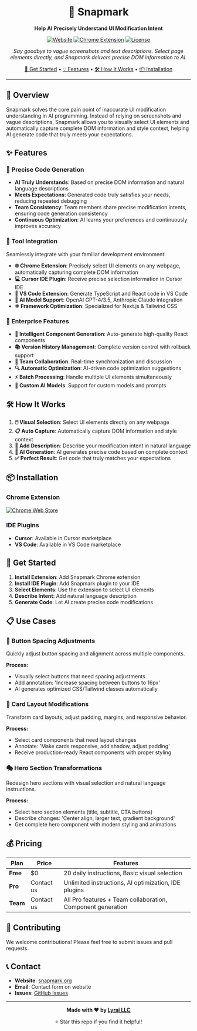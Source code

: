 <div align="center">

# 🎯 Snapmark

**Help AI Precisely Understand UI Modification Intent**

[![Website](https://img.shields.io/badge/Website-snapmark.org-blue?style=for-the-badge)](https://snapmark.org)
[![Chrome Extension](https://img.shields.io/badge/Chrome-Extension-green?style=for-the-badge&logo=googlechrome)](https://chromewebstore.google.com/detail/lhnngebidlmdeknhdhbmcnfnkjdhkhgp)
[![License](https://img.shields.io/badge/License-MIT-yellow?style=for-the-badge)](LICENSE)

*Say goodbye to vague screenshots and text descriptions. Select page elements directly, and Snapmark delivers precise DOM information to AI.*

[🚀 Get Started](#-get-started) • [💡 Features](#-features) • [🛠️ How It Works](#️-how-it-works) • [📦 Installation](#-installation)

</div>

---

## 🌟 Overview

Snapmark solves the core pain point of inaccurate UI modification understanding in AI programming. Instead of relying on screenshots and vague descriptions, Snapmark allows you to visually select UI elements and automatically capture complete DOM information and style context, helping AI generate code that truly meets your expectations.

## ✨ Features

### 🎯 Precise Code Generation
- **AI Truly Understands**: Based on precise DOM information and natural language descriptions
- **Meets Expectations**: Generated code truly satisfies your needs, reducing repeated debugging
- **Team Consistency**: Team members share precise modification intents, ensuring code generation consistency
- **Continuous Optimization**: AI learns your preferences and continuously improves accuracy

### 🔧 Tool Integration
Seamlessly integrate with your familiar development environment:

- **🌐 Chrome Extension**: Precisely select UI elements on any webpage, automatically capturing complete DOM information
- **💻 Cursor IDE Plugin**: Receive precise selection information in Cursor IDE
- **📝 VS Code Extension**: Generate TypeScript and React code in VS Code
- **🤖 AI Model Support**: OpenAI GPT-4/3.5, Anthropic Claude integration
- **⚛️ Framework Optimization**: Specialized for Next.js & Tailwind CSS

### 🏢 Enterprise Features
- **🧩 Intelligent Component Generation**: Auto-generate high-quality React components
- **📚 Version History Management**: Complete version control with rollback support
- **👥 Team Collaboration**: Real-time synchronization and discussion
- **🔍 Automatic Optimization**: AI-driven code optimization suggestions
- **⚡ Batch Processing**: Handle multiple UI elements simultaneously
- **🎨 Custom AI Models**: Support for custom models and prompts

## 🛠️ How It Works

1. **🖱️ Visual Selection**: Select UI elements directly on any webpage
2. **📋 Auto Capture**: Automatically capture DOM information and style context
3. **💬 Add Description**: Describe your modification intent in natural language
4. **🤖 AI Generation**: AI generates precise code based on complete context
5. **✅ Perfect Result**: Get code that truly matches your expectations

## 📦 Installation

### Chrome Extension
[![Chrome Web Store](https://img.shields.io/chrome-web-store/v/lhnngebidlmdeknhdhbmcnfnkjdhkhgp?style=for-the-badge&logo=googlechrome)](https://chromewebstore.google.com/detail/lhnngebidlmdeknhdhbmcnfnkjdhkhgp)

### IDE Plugins
- **Cursor**: Available in Cursor marketplace
- **VS Code**: Available in VS Code marketplace

## 🚀 Get Started

1. **Install Extension**: Add Snapmark Chrome extension
2. **Install IDE Plugin**: Add Snapmark plugin to your IDE
3. **Select Elements**: Use the extension to select UI elements
4. **Describe Intent**: Add natural language description
5. **Generate Code**: Let AI create precise code modifications

## 📋 Use Cases

### 🔘 Button Spacing Adjustments
Quickly adjust button spacing and alignment across multiple components.

**Process:**
- Visually select buttons that need spacing adjustments
- Add annotation: 'Increase spacing between buttons to 16px'
- AI generates optimized CSS/Tailwind classes automatically

### 📱 Card Layout Modifications  
Transform card layouts, adjust padding, margins, and responsive behavior.

**Process:**
- Select card components that need layout changes
- Annotate: 'Make cards responsive, add shadow, adjust padding'
- Receive production-ready React components with proper styling

### 🎭 Hero Section Transformations
Redesign hero sections with visual selection and natural language instructions.

**Process:**
- Select hero section elements (title, subtitle, CTA buttons)
- Describe changes: 'Center align, larger text, gradient background' 
- Get complete hero component with modern styling and animations

## 💰 Pricing

| Plan | Price | Features |
|------|-------|----------|
| **Free** | $0 | 20 daily instructions, Basic visual selection |
| **Pro** | Contact us | Unlimited instructions, AI optimization, IDE plugins |
| **Team** | Contact us | All Pro features + Team collaboration, Component generation |

## 🤝 Contributing

We welcome contributions! Please feel free to submit issues and pull requests.

## 📞 Contact

- **Website**: [snapmark.org](https://snapmark.org)
- **Email**: Contact form on website
- **Issues**: [GitHub Issues](https://github.com/Lyrai-LLC/snapmark/issues)

---

<div align="center">

**Made with ❤️ by [Lyrai LLC](https://github.com/Lyrai-LLC)**

⭐ Star this repo if you find it helpful!

</div>
